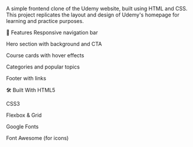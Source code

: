 A simple frontend clone of the Udemy website, built using HTML and CSS. This project replicates the layout and design of Udemy's homepage for learning and practice purposes.

🚀 Features
Responsive navigation bar

Hero section with background and CTA

Course cards with hover effects

Categories and popular topics

Footer with links

🛠️ Built With
HTML5

CSS3

Flexbox & Grid

Google Fonts

Font Awesome (for icons)
